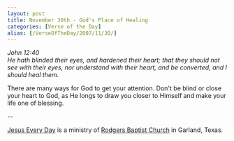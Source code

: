 ```yaml
---
layout: post
title: November 30th - God's Place of Healing
categories: [Verse of the Day]
alias: [/VerseOfTheDay/2007/11/30/]
---
```


_John 12:40  
He hath blinded their eyes, and hardened their heart; that they
should not see with their eyes, nor understand with their heart, and
be converted, and I should heal them._

There are many ways for God to get your attention. Don't be blind
or close your heart to God, as He longs to draw you closer to Himself
and make your life one of blessing.

 --

<a href=http://jesuseveryday.net>Jesus Every Day</a> is a ministry of <a href=http://rodgersbaptist.net>Rodgers Baptist Church</a> in Garland, Texas.
